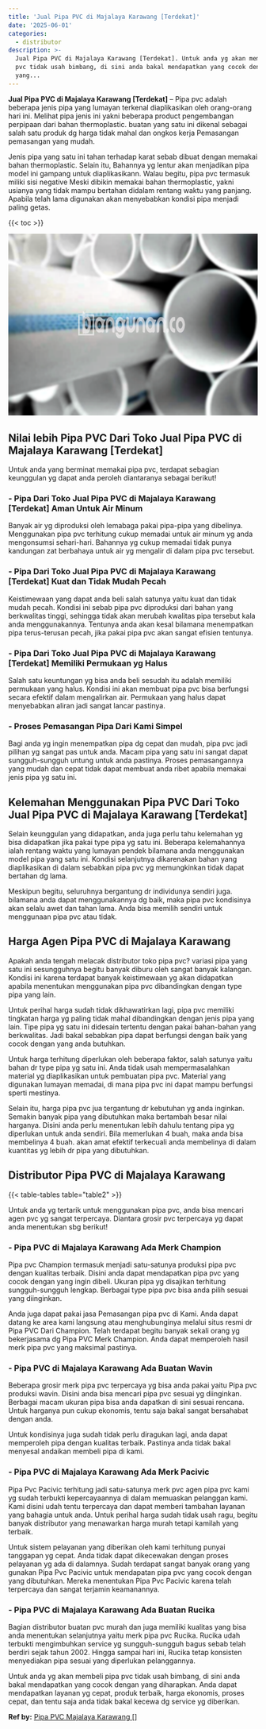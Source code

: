 ```yaml
---
title: 'Jual Pipa PVC di Majalaya Karawang [Terdekat]'
date: '2025-06-01'
categories:
  - distributor
description: >-
  Jual Pipa PVC di Majalaya Karawang [Terdekat]. Untuk anda yg akan membeli pipa
  pvc tidak usah bimbang, di sini anda bakal mendapatkan yang cocok dengan
  yang...
---
```


**Jual Pipa PVC di Majalaya Karawang \[Terdekat\]** – Pipa pvc adalah beberapa jenis pipa yang lumayan terkenal diaplikasikan oleh orang-orang hari ini. Melihat pipa jenis ini yakni beberapa product pengembangan perpipaan dari bahan thermoplastic. buatan yang satu ini dikenal sebagai salah satu produk dg harga tidak mahal dan ongkos kerja Pemasangan pemasangan yang mudah.

Jenis pipa yang satu ini tahan terhadap karat sebab dibuat dengan memakai bahan thermoplastic. Selain itu, Bahannya yg lentur akan menjadikan pipa model ini gampang untuk diaplikasikann. Walau begitu, pipa pvc termasuk miliki sisi negative Meski dibikin memakai bahan thermoplastic, yakni usianya yang tidak mampu bertahan didalam rentang waktu yang panjang. Apabila telah lama digunakan akan menyebabkan kondisi pipa menjadi paling getas.

{{< toc >}}

![Jual Pipa PVC di Majalaya Karawang [Terdekat]](/images/jaul-pipa-pvc-01.png)

## Nilai lebih Pipa PVC Dari Toko Jual Pipa PVC di Majalaya Karawang \[Terdekat\]

Untuk anda yang berminat memakai pipa pvc, terdapat sebagian keunggulan yg dapat anda peroleh diantaranya sebagai berikut!

### \- Pipa Dari Toko Jual Pipa PVC di Majalaya Karawang \[Terdekat\] Aman Untuk Air Minum

Banyak air yg diproduksi oleh lemabaga pakai pipa-pipa yang dibelinya. Menggunakan pipa pvc terhitung cukup memadai untuk air minum yg anda mengonsumsi sehari-hari. Bahannya yg cukup memadai tidak punya kandungan zat berbahaya untuk air yg mengalir di dalam pipa pvc tersebut.

### \- Pipa Dari Toko Jual Pipa PVC di Majalaya Karawang \[Terdekat\] Kuat dan Tidak Mudah Pecah

Keistimewaan yang dapat anda beli salah satunya yaitu kuat dan tidak mudah pecah. Kondisi ini sebab pipa pvc diproduksi dari bahan yang berkwalitas tinggi, sehingga tidak akan merubah kwalitas pipa tersebut kala anda menggunakannya. Tentunya anda akan kesal bilamana menempatkan pipa terus-terusan pecah, jika pakai pipa pvc akan sangat efisien tentunya.

### \- Pipa Dari Toko Jual Pipa PVC di Majalaya Karawang \[Terdekat\] Memiliki Permukaan yg Halus

Salah satu keuntungan yg bisa anda beli sesudah itu adalah memiliki permukaan yang halus. Kondisi ini akan membuat pipa pvc bisa berfungsi secara efektif dalam mengalirkan air. Permukaan yang halus dapat menyebabkan aliran jadi sangat lancar pastinya.

### \- Proses Pemasangan Pipa Dari Kami Simpel

Bagi anda yg ingin menempatkan pipa dg cepat dan mudah, pipa pvc jadi pilihan yg sangat pas untuk anda. Macam pipa yang satu ini sangat dapat sungguh-sungguh untung untuk anda pastinya. Proses pemasangannya yang mudah dan cepat tidak dapat membuat anda ribet apabila memakai jenis pipa yg satu ini.

## Kelemahan Menggunakan Pipa PVC Dari Toko Jual Pipa PVC di Majalaya Karawang \[Terdekat\]

Selain keunggulan yang didapatkan, anda juga perlu tahu kelemahan yg bisa didapatkan jika pakai type pipa yg satu ini. Beberapa kelemahannya ialah rentang waktu yang lumayan pendek bilamana anda menggunakan model pipa yang satu ini. Kondisi selanjutnya dikarenakan bahan yang diaplikasikan di dalam sebabkan pipa pvc yg memungkinkan tidak dapat bertahan dg lama.

Meskipun begitu, seluruhnya bergantung dr individunya sendiri juga. bilamana anda dapat menggunakannya dg baik, maka pipa pvc kondisinya akan selalu awet dan tahan lama. Anda bisa memilih sendiri untuk menggunaan pipa pvc atau tidak.

## Harga Agen Pipa PVC di Majalaya Karawang

Apakah anda tengah melacak distributor toko pipa pvc? variasi pipa yang satu ini sesungguhnya begitu banyak diburu oleh sangat banyak kalangan. Kondisi ini karena terdapat banyak keistimewaan yg akan didapatkan apabila menentukan menggunakan pipa pvc dibandingkan dengan type pipa yang lain.

Untuk perihal harga sudah tidak dikhawatirkan lagi, pipa pvc memiliki tingkatan harga yg paling tidak mahal dibandingkan dengan jenis pipa yang lain. Tipe pipa yg satu ini didesain tertentu dengan pakai bahan-bahan yang berkwalitas. Jadi bakal sebabkan pipa dapat berfungsi dengan baik yang cocok dengan yang anda butuhkan.

Untuk harga terhitung diperlukan oleh beberapa faktor, salah satunya yaitu bahan dr type pipa yg satu ini. Anda tidak usah mempermasalahkan material yg diaplikasikan untuk pembuatan pipa pvc. Material yang digunakan lumayan memadai, di mana pipa pvc ini dapat mampu berfungsi sperti mestinya.

Selain itu, harga pipa pvc jua tergantung dr kebutuhan yg anda inginkan. Semakin banyak pipa yang dibutuhkan maka bertambah besar nilai harganya. Disini anda perlu menentukan lebih dahulu tentang pipa yg diperlukan untuk anda sendiri. Bila memerlukan 4 buah, maka anda bisa membelinya 4 buah. akan amat efektif terkecuali anda membelinya di dalam kuantitas yg lebih dr pipa yang dibutuhkan.

## Distributor Pipa PVC di Majalaya Karawang

{{< table-tables table="table2" >}}

Untuk anda yg tertarik untuk menggunakan pipa pvc, anda bisa mencari agen pvc yg sangat terpercaya. Diantara grosir pvc terpercaya yg dapat anda menentukan sbg berikut!

### \- Pipa PVC di Majalaya Karawang Ada Merk Champion

Pipa pvc Champion termasuk menjadi satu-satunya produksi pipa pvc dengan kualitas terbaik. Disini anda dapat mendapatkan pipa pvc yang cocok dengan yang ingin dibeli. Ukuran pipa yg disajikan terhitung sungguh-sungguh lengkap. Berbagai type pipa pvc bisa anda pilih sesuai yang diinginkan.

Anda juga dapat pakai jasa Pemasangan pipa pvc di Kami. Anda dapat datang ke area kami langsung atau menghubunginya melalui situs resmi dr Pipa PVC Dari Champion. Telah terdapat begitu banyak sekali orang yg bekerjasama dg Pipa PVC Merk Champion. Anda dapat memperoleh hasil merk pipa pvc yang maksimal pastinya.

### \- Pipa PVC di Majalaya Karawang Ada Buatan Wavin

Beberapa grosir merk pipa pvc terpercaya yg bisa anda pakai yaitu Pipa pvc produksi wavin. Disini anda bisa mencari pipa pvc sesuai yg diinginkan. Berbagai macam ukuran pipa bisa anda dapatkan di sini sesuai rencana. Untuk harganya pun cukup ekonomis, tentu saja bakal sangat bersahabat dengan anda.

Untuk kondisinya juga sudah tidak perlu diragukan lagi, anda dapat memperoleh pipa dengan kualitas terbaik. Pastinya anda tidak bakal menyesal andaikan membeli pipa di kami.

### \- Pipa PVC di Majalaya Karawang Ada Merk Pacivic

Pipa Pvc Pacivic terhitung jadi satu-satunya merk pvc agen pipa pvc kami yg sudah terbukti kepercayaannya di dalam memuaskan pelanggan kami. Kami disini udah tentu terpercaya dan dapat memberi tambahan layanan yang bahagia untuk anda. Untuk perihal harga sudah tidak usah ragu, begitu banyak distributor yang menawarkan harga murah tetapi kamilah yang terbaik.

Untuk sistem pelayanan yang diberikan oleh kami terhitung punyai tanggapan yg cepat. Anda tidak dapat dikecewakan dengan proses pelayanan yg ada di dalamnya. Sudah terdapat sangat banyak orang yang gunakan Pipa Pvc Pacivic untuk mendapatan pipa pvc yang cocok dengan yang dibutuhkan. Mereka menentukan Pipa Pvc Pacivic karena telah terpercaya dan sangat terjamin keamanannya.

### \- Pipa PVC di Majalaya Karawang Ada Buatan Rucika

Bagian distributor buatan pvc murah dan juga memiliki kualitas yang bisa anda menentukan selanjutnya yaitu merk pipa pvc Rucika. Rucika udah terbukti mengimbuhkan service yg sungguh-sungguh bagus sebab telah berdiri sejak tahun 2002. Hingga sampai hari ini, Rucika tetap konsisten menyediakan pipa sesuai yang diperlukan pelanggannya.

Untuk anda yg akan membeli pipa pvc tidak usah bimbang, di sini anda bakal mendapatkan yang cocok dengan yang diharapkan. Anda dapat mendapatkan layanan yg cepat, produk terbaik, harga ekonomis, proses cepat, dan tentu saja anda tidak bakal kecewa dg service yg diberikan.

**Ref by:** [Pipa PVC Majalaya Karawang []](https://id.wikipedia.org/wiki/Pipa)
